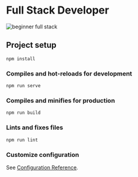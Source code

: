 # Full Stack Developer

![beginner full stack](https://user-images.githubusercontent.com/58168783/103166210-64c3be00-4852-11eb-897a-c876becccb72.png)

## Project setup

```
npm install
```

### Compiles and hot-reloads for development

```
npm run serve
```

### Compiles and minifies for production

```
npm run build
```

### Lints and fixes files

```
npm run lint
```

### Customize configuration

See [Configuration Reference](https://cli.vuejs.org/config/).
